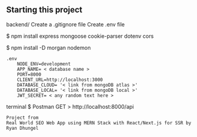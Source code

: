 ## Starting this project

backend/
Create a .gitignore file
Create .env file

$ npm install express mongoose cookie-parser dotenv cors

$ npm install -D morgan nodemon

```
.env
	NODE_ENV=development
    APP_NAME= < database name >
    PORT=8000
    CLIENT_URL=http://localhost:3000
    DATABASE_CLOUD= '< link from mongoDB atlas >'
    DATABASE_LOCAL= '< link from mongoDB local >'
    JWT_SECRET= < any random text here >
```

terminal
$ Postman
GET > http://localhost:8000/api

```
Project from
Real World SEO Web App using MERN Stack with React/Next.js for SSR by Ryan Dhungel
```
